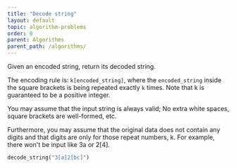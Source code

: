 ```yaml
---
title: "Decode string"
layout: default
topic: algorithm-problems
order: 0
parent: Algorithms
parent_path: /algorithms/
---
```

Given an encoded string, return its decoded string.

The encoding rule is: `k[encoded_string]`, where the `encoded_string` inside the square brackets is being repeated exactly `k` times. Note that k is guaranteed to be a positive integer.

You may assume that the input string is always valid; No extra white spaces, square brackets are well-formed, etc.

Furthermore, you may assume that the original data does not contain any digits and that digits are only for those repeat numbers, k. For example, there won't be input like 3a or 2[4].

```ruby
decode_string("3[a]2[bc]")
```
